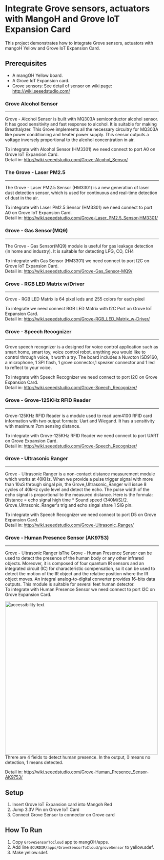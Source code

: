 # Integrate Grove sensors, actuators with MangoH and Grove IoT Expansion Card

This project demonstrates how to integrate Grove sensors, actuators with mangoH Yellow and Grove IoT Expansion Card.


## Prerequisites

* A mangOH Yellow board.
* A Grove IoT Expansion card.
* Grove sensors: See detail of sensor on wiki page: http://wiki.seeedstudio.com/ 

### Grove Alcohol Sensor
------------------
Grove - Alcohol Sensor is built with MQ303A semiconductor alcohol sensor. It has good sensitivity and fast response to alcohol. It is suitable for making Breathalyzer. This Grove implements all the necessary circuitry for MQ303A like power conditioning and heater power supply. This sensor outputs a voltage inversely proportional to the alcohol concentration in air.  

To integrate with Alcohol Sensor (HM3301) we need connect to port A0 on Grove IoT Expansion Card.   
Detail in: http://wiki.seeedstudio.com/Grove-Alcohol_Sensor/  

### The Grove - Laser PM2.5
------------------
The Grove - Laser PM2.5 Sensor (HM3301) is a new generation of laser dust detection sensor, which is used for continuous and real-time detection of dust in the air. 

To integrate with Laser PM2.5 Sensor (HM3301) we need connect to port A0 on Grove IoT Expansion Card.  
Detail in: http://wiki.seeedstudio.com/Grove-Laser_PM2.5_Sensor-HM3301/  

### Grove - Gas Sensor(MQ9)
------------------
The Grove - Gas Sensor(MQ9) module is useful for gas leakage detection (in home and industry). It is suitable for detecting LPG, CO, CH4  

To integrate with Gas Sensor (HM3301) we need connect to port I2C on Grove IoT Expansion Card.   
Detail in: http://wiki.seeedstudio.com/Grove-Gas_Sensor-MQ9/  

### Grove - RGB LED Matrix w/Driver
------------------
Grove - RGB LED Matrix is 64 pixel leds and 255 colors for each pixel  

To integrate we need connect RGB LED Matrix with I2C Port on Grove IoT Expansion Card.   
Detail in: http://wiki.seeedstudio.com/Grove-RGB_LED_Matrix_w-Driver/  

### Grove - Speech Recognizer  
------------------
Grove speech recognizer is a designed for voice control application such as smart home, smart toy, voice control robot, anything you would like to control through voice, it worth a try. The board includes a Nuvoton ISD9160, a microphone, 1 SPI flash, 1 grove connector,1 speaker connector and 1 led to reflect to your voice.  

To integrate with Speech Recognizer we need connect to port I2C on Grove Expansion Card.   
Detail in: http://wiki.seeedstudio.com/Grove-Speech_Recognizer/ 

### Grove - Grove-125KHz RFID Reader   
------------------
Grove-125KHz RFID Reader is a  module used to read uem4100 RFID card information with two output formats: Uart and Wiegand. It has a sensitivity with maximum 7cm sensing distance.  

To integrate with Grove-125KHz RFID Reader we need connect to port UART on Grove Expansion Card.   
Detail in: http://wiki.seeedstudio.com/Grove-Speech_Recognizer/ 

### Grove - Ultrasonic Ranger
------------------
Grove - Ultrasonic Ranger is a non-contact distance measurement module which works at 40KHz. When we provide a pulse trigger signal with more than 10uS through singal pin, the Grove_Ultrasonic_Ranger will issue 8 cycles of 40kHz cycle level and detect the echo. The pulse width of the echo signal is proportional to the measured distance. Here is the formula: Distance = echo signal high time * Sound speed (340M/S)/2. Grove_Ultrasonic_Ranger's trig and echo singal share 1 SIG pin.   

To integrate with Speech Recognizer we need connect to port D5 on Grove Expansion Card.   
Detail in: http://wiki.seeedstudio.com/Grove-Ultrasonic_Ranger/ 

### Grove - Human Presence Sensor (AK9753)
------------------
Grove - Ultrasonic Ranger isThe Grove - Human Presence Sensor can be used to detect the presence of the human body or any other infrared objects. Moreover, it is composed of four quantum IR sensors and an integrated circuit (IC) for characteristic compensation, so it can be used to detect the motion of the IR object and the relative position where the IR object moves. An integral analog-to-digital converter provides 16-bits data outputs. This module is suitable for several feet human detector.   
To integrate with Human Presence Sensor we need connect to port I2C on Grove Expansion Card.   

<img src="https://user-images.githubusercontent.com/17214533/69137311-18ef0300-0aef-11ea-9fa0-9b3f85656d66.png" width="500" alt="accessibility text"> 
Threre are 4 fields to detect human presence. In the output, 0 means no detection, 1 means detected.


Detail in: http://wiki.seeedstudio.com/Grove-Human_Presence_Sensor-AK9753/


## Setup
1. Insert Grove IoT Expansion card into Mangoh Red
1. Jump 3.3V Pin on Grove IoT Card
1. Connect Grove Sensor to connector on Grove card



## How To Run

1. Copy ```GroveSensorToCloud``` app to mangOH/apps.
1. Add line ```$CURDIR/apps/GroveSensorToCloud/groveSensor``` to yellow.sdef.
1. Make yellow.sdef.